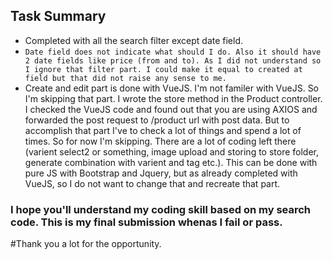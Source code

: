 ## Task Summary

- Completed with all the search filter except date field.
- ```Date field does not indicate what should I do. Also it should have 2 date fields like price (from and to). As I did not understand so I ignore that filter part. I could make it equal to created at field but that did not raise any sense to me.```
- Create and edit part is done with VueJS. I'm not familer with VueJS. So I'm skipping that part. I wrote the store method in the Product controller. I checked the VueJS code and found out that you are using AXIOS and forwarded the post request to /product url with post data. But to accomplish that part I've to check a lot of things and spend a lot of times. So for now I'm skipping. There are a lot of coding left there (varient select2 or something, image upload and storing to store folder, generate combination with varient and tag etc.). This can be done with pure JS with Bootstrap and Jquery, but as already completed with VueJS, so I do not want to change that and recreate that part.

### I hope you'll understand my coding skill based on my search code. This is my final submission whenas I fail or pass. 
#Thank you a lot for the opportunity.
